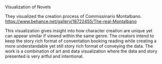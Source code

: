 Visualization of Novels

They visualized the creation process of Commissinario Montalbano. 
https://www.behance.net/gallery/18722455/The-real-Montalbano

This visualization gives insight into how character creation are unique yet can appear similar if viewed within the same genre. The creators intend to keep the story rich format of conventation booking reading while creating a more understandable yet still story rich format of conveying the data. The work is a combination of art and data visualization where the data and story presented is very artful and intentional. 
